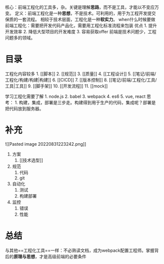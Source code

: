 核心：前端工程化的工具多，杂。关键是理解**思路**，而不是工具，才能以不变应万变。
定义：前端工程化是一种**思想**，不是技术。可利用的，用于为工程开发提交保质的一套流程。
相较于技术层面，工程化是一种**软实力**。
when什么时候要做前端工程化：需要把开发代码产品化，需要用工程化标准流程来包装
优点
	1. 提升开发效率
	2. 降低大型项目的开发难度
	3. 容易获取offer
前端是技术问题少，工程问题多的领域。
# 目录
工程化内容较多
	1. [[脚本]]
	2. [[规范]]
	3. [[质量]]
	4. [[工程设计]]
	5. [[笔记/前端/工程化/构建/构建|构建]]
	6. [[CICD]]
	7. [[版本控制]] 
	8. [[笔记/前端/工程化/工具/工具|工具]]
	9. [[脚手架]]
	10. [[开发流程]]
	11. [[mock]]

学习工程化需要了解
	1. node.js
	2. babel
	3. webpack
	4. es6
	5. vue, react
思考：
	1. 构建，集成，部署是三步走。构建得到用于生产的代码，集成呢？部署是把代码放到服务器。

# 补充
![[Pasted image 20220831223242.png]]
1. 方案
	1. [[技术选型]]
2. 规范
	1. 代码
	2. git
3. 自动化
	1. 测试
	2. 构建部署
4. 监控
	1. 错误
	2. 性能
# 总结
与其他==工程化工具==一样：不必熟读文档，成为webpack配置工程师。掌握背后的**原理与思想**，才是高级前端的必要条件

